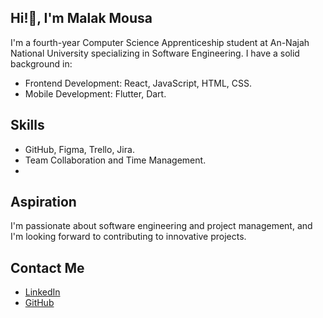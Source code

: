 ## Hi!👋, I'm Malak Mousa

I'm a fourth-year Computer Science Apprenticeship student at An-Najah National University specializing in Software Engineering. I have a solid background in:

- Frontend Development: React, JavaScript, HTML, CSS.
- Mobile Development: Flutter, Dart.

## Skills
- GitHub, Figma, Trello, Jira.
- Team Collaboration and Time Management.
- 
 ## Aspiration
I'm passionate about software engineering and project management, and I'm looking forward to contributing to innovative projects.

## Contact Me
- [LinkedIn](https://www.linkedin.com/in/malak-mousa/)
- [GitHub](https://github.com/Malakmousa99)
